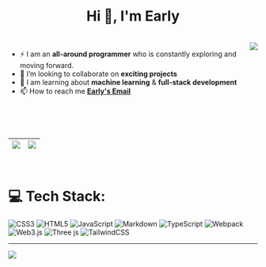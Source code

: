 <h1 align="center">Hi 👋, I'm Early</h1>

<br/>

<img align="right" src="https://github-readme-stats.vercel.app/api/top-langs/?username=foxzero-007&hide_border=false&include_all_commits=false&count_private=false&layout=compact"/>

- ⚡ I am an **all-around programmer** who is constantly exploring and moving forward.
- 👯 I’m looking to collaborate on **exciting projects**
- 🌱 I am learning about **machine learning** & **full-stack development**
- 📫 How to reach me **[Early's Email](chq2549603631@gmail.com)**

<br/>
<br/>
<br/>

|<img align="center" src="https://github-readme-streak-stats.herokuapp.com?user=foxzero-007&theme=transparent&card_width=600&hide_border=true" />|<img align="center" src="https://github-readme-stats.vercel.app/api?username=foxzero-007&show_icons=true&hide_border=true" />|
| ------------- | ------------- |

<br/>

# 💻 Tech Stack:

![CSS3](https://img.shields.io/badge/css3-%231572B6.svg?style=for-the-badge&logo=css3&logoColor=white) ![HTML5](https://img.shields.io/badge/html5-%23E34F26.svg?style=for-the-badge&logo=html5&logoColor=white) ![JavaScript](https://img.shields.io/badge/javascript-%23323330.svg?style=for-the-badge&logo=javascript&logoColor=%23F7DF1E) ![Markdown](https://img.shields.io/badge/markdown-%23000000.svg?style=for-the-badge&logo=markdown&logoColor=white) ![TypeScript](https://img.shields.io/badge/typescript-%23007ACC.svg?style=for-the-badge&logo=typescript&logoColor=white) ![Webpack](https://img.shields.io/badge/webpack-%238DD6F9.svg?style=for-the-badge&logo=webpack&logoColor=black) ![Web3.js](https://img.shields.io/badge/web3.js-F16822?style=for-the-badge&logo=web3.js&logoColor=white) ![Three js](https://img.shields.io/badge/threejs-black?style=for-the-badge&logo=three.js&logoColor=white) ![TailwindCSS](https://img.shields.io/badge/tailwindcss-%2338B2AC.svg?style=for-the-badge&logo=tailwind-css&logoColor=white)



---

[![](https://visitcount.itsvg.in/api?id=foxzero-007&icon=0&color=0)](https://visitcount.itsvg.in)

